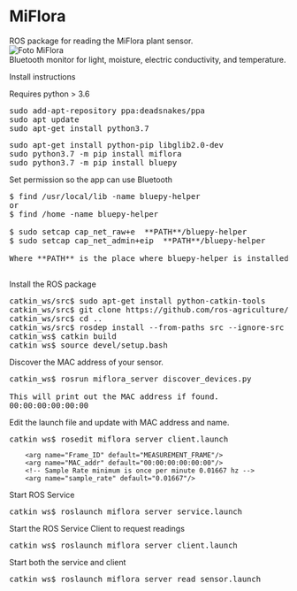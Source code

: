 MiFlora
====================

ROS package for reading the MiFlora plant sensor. <br />
![Foto MiFlora](https://github.com/ros-agriculture/miflora_ros/blob/master/miflora.png?raw=true ) <br />
Bluetooth monitor for light, moisture, electric conductivity, and temperature.

Install instructions

Requires python > 3.6
<pre>
sudo add-apt-repository ppa:deadsnakes/ppa
sudo apt update
sudo apt-get install python3.7
</pre>
<pre>
sudo apt-get install python-pip libglib2.0-dev
sudo python3.7 -m pip install miflora
sudo python3.7 -m pip install bluepy
</pre>

Set permission so the app can use Bluetooth
<pre>
$ find /usr/local/lib -name bluepy-helper
or
$ find /home -name bluepy-helper

$ sudo setcap cap_net_raw+e  **PATH**/bluepy-helper
$ sudo setcap cap_net_admin+eip  **PATH**/bluepy-helper

Where **PATH** is the place where bluepy-helper is installed.

</pre>

Install the ROS package
<pre>
catkin_ws/src$ sudo apt-get install python-catkin-tools
catkin_ws/src$ git clone https://github.com/ros-agriculture/miflora_ros.git
catkin_ws/src$ cd ..
catkin_ws/src$ rosdep install --from-paths src --ignore-src --rosdistro ${ROS_DISTRO}
catkin_ws$ catkin build
catkin_ws$ source devel/setup.bash
</pre>

Discover the MAC address of your sensor.
<pre>
catkin_ws$ rosrun miflora_server discover_devices.py

This will print out the MAC address if found.
00:00:00:00:00:00
</pre>

Edit the launch file and update with MAC address and name.
<pre>
catkin_ws$ rosedit miflora_server client.launch
</pre>

```
    <arg name="Frame_ID" default="MEASUREMENT_FRAME"/>
    <arg name="MAC_addr" default="00:00:00:00:00:00"/>
    <!-- Sample Rate minimum is once per minute 0.01667 hz -->
    <arg name="sample_rate" default="0.01667"/>
```

Start ROS Service
<pre>
catkin_ws$ roslaunch miflora_server service.launch
</pre>

Start the ROS Service Client to request readings
<pre>
catkin_ws$ roslaunch miflora_server client.launch
</pre>

Start both the service and client
<pre>
catkin_ws$ roslaunch miflora_server read_sensor.launch
</pre>







